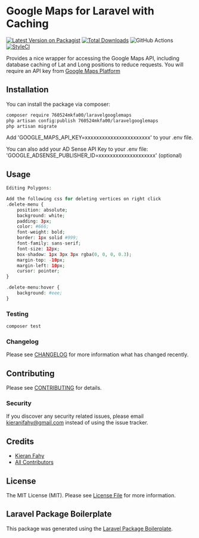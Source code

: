 # Google Maps for Laravel with Caching

[![Latest Version on Packagist](https://img.shields.io/packagist/v/760524mkfa00/laravelgooglemaps.svg?style=flat-square)](https://packagist.org/packages/760524mkfa00/laravelgooglemaps)
[![Total Downloads](https://img.shields.io/packagist/dt/760524mkfa00/laravelgooglemaps.svg?style=flat-square)](https://packagist.org/packages/760524mkfa00/laravelgooglemaps)
![GitHub Actions](https://github.com/760524mkfa00/laravelgooglemaps/actions/workflows/main.yml/badge.svg)
[![StyleCI](https://github.styleci.io/repos/367474224/shield?branch=master)](https://github.styleci.io/repos/367474224?branch=master)

Provides a nice wrapper for accessing the Google Maps API, including database caching of Lat and Long positions to reduce requests. You will require an API key from [Google Maps Platform](https://developers.google.com/maps)

## Installation

You can install the package via composer:

```bash
composer require 760524mkfa00/laravelgooglemaps
php artisan config:publish 760524mkfa00/laravelgooglemaps
php artisan migrate
```

Add 'GOOGLE_MAPS_API_KEY=xxxxxxxxxxxxxxxxxxxxxxx' to your .env file.

You can also add your AD Sense API Key to your .env file: 'GOOGLE_ADSENSE_PUBLISHER_ID=xxxxxxxxxxxxxxxxxxxx' (optional)

## Usage

```php
Editing Polygons:

Add the following css for deleting vertices on right click
.delete-menu {
    position: absolute;
    background: white;
    padding: 3px;
    color: #666;
    font-weight: bold;
    border: 1px solid #999;
    font-family: sans-serif;
    font-size: 12px;
    box-shadow: 1px 3px 3px rgba(0, 0, 0, 0.3);
    margin-top: -10px;
    margin-left: 10px;
    cursor: pointer;
}

.delete-menu:hover {
    background: #eee;
}
```

### Testing

```bash
composer test
```

### Changelog

Please see [CHANGELOG](CHANGELOG.md) for more information what has changed recently.

## Contributing

Please see [CONTRIBUTING](CONTRIBUTING.md) for details.

### Security

If you discover any security related issues, please email kieranjfahy@gmail.com instead of using the issue tracker.

## Credits

-   [Kieran Fahy](https://github.com/760524mkfa00)
-   [All Contributors](../../contributors)

## License

The MIT License (MIT). Please see [License File](LICENSE.md) for more information.

## Laravel Package Boilerplate

This package was generated using the [Laravel Package Boilerplate](https://laravelpackageboilerplate.com).
